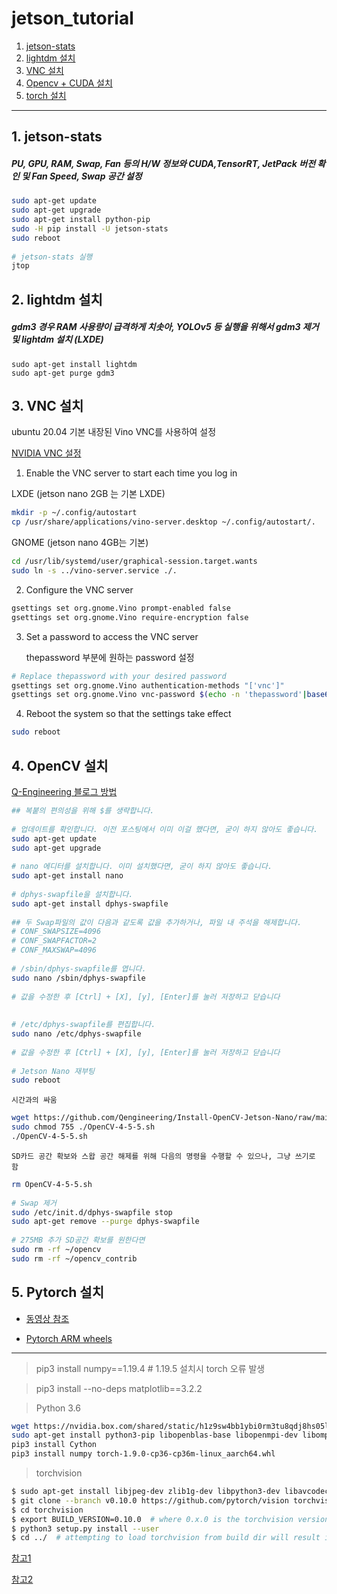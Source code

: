 # jetson_tutorial

1. [jetson-stats](#1-jetson-stats)
2. [lightdm 설치](#2-lightdm-설치)
3. [VNC 설치](#3-vnc-설치)
4. [Opencv + CUDA 설치](#4-opencv-설치)
5. [torch 설치](#5-pytorch-설치)

---

## 1. jetson-stats

##### PU, GPU, RAM, Swap, Fan 등의 H/W 정보와 CUDA,TensorRT, JetPack 버전 확인 및 Fan Speed, Swap 공간 설정

```bash
sudo apt-get update
sudo apt-get upgrade
sudo apt-get install python-pip
sudo -H pip install -U jetson-stats
sudo reboot
 
# jetson-stats 실행
jtop
```

## 2. lightdm 설치

##### gdm3 경우 RAM 사용량이 급격하게 치솟아, YOLOv5 등 실행을 위해서 gdm3 제거 및 lightdm 설치 (LXDE)

```
sudo apt-get install lightdm
sudo apt-get purge gdm3
```

## 3. VNC 설치

ubuntu 20.04 기본 내장된 Vino VNC를 사용하여 설정 

[NVIDIA VNC 설정](https://developer.nvidia.com/embedded/learn/tutorials/vnc-setup)


1. Enable the VNC server to start each time you log in

LXDE (jetson nano 2GB 는 기본 LXDE)
    
```bash
mkdir -p ~/.config/autostart
cp /usr/share/applications/vino-server.desktop ~/.config/autostart/.
```

GNOME (jetson nano 4GB는 기본)
    
```bash
cd /usr/lib/systemd/user/graphical-session.target.wants
sudo ln -s ../vino-server.service ./.
```

2. Configure the VNC server

```bash
gsettings set org.gnome.Vino prompt-enabled false
gsettings set org.gnome.Vino require-encryption false
```

3. Set a password to access the VNC server

    thepassword 부분에 원하는 password 설정

```bash
# Replace thepassword with your desired password
gsettings set org.gnome.Vino authentication-methods "['vnc']"
gsettings set org.gnome.Vino vnc-password $(echo -n 'thepassword'|base64)
```

4. Reboot the system so that the settings take effect
```bash
sudo reboot
```

## 4. OpenCV 설치

[Q-Engineering 블로그 방법](https://qengineering.eu/install-opencv-4.5-on-jetson-nano.html)



```bash
## 복붙의 편의성을 위해 $를 생략합니다.
 
# 업데이트를 확인합니다. 이전 포스팅에서 이미 이걸 했다면, 굳이 하지 않아도 좋습니다.
sudo apt-get update
sudo apt-get upgrade
 
# nano 에디터를 설치합니다. 이미 설치했다면, 굳이 하지 않아도 좋습니다.
sudo apt-get install nano
 
# dphys-swapfile을 설치합니다.
sudo apt-get install dphys-swapfile
 
## 두 Swap파일의 값이 다음과 같도록 값을 추가하거나, 파일 내 주석을 해제합니다.
# CONF_SWAPSIZE=4096
# CONF_SWAPFACTOR=2
# CONF_MAXSWAP=4096
 
# /sbin/dphys-swapfile를 엽니다.
sudo nano /sbin/dphys-swapfile
 
# 값을 수정한 후 [Ctrl] + [X], [y], [Enter]를 눌러 저장하고 닫습니다
 
 
# /etc/dphys-swapfile를 편집합니다.
sudo nano /etc/dphys-swapfile
 
# 값을 수정한 후 [Ctrl] + [X], [y], [Enter]를 눌러 저장하고 닫습니다
 
# Jetson Nano 재부팅
sudo reboot
```

    시간과의 싸움

```bash
wget https://github.com/Qengineering/Install-OpenCV-Jetson-Nano/raw/main/OpenCV-4-5-5.sh
sudo chmod 755 ./OpenCV-4-5-5.sh
./OpenCV-4-5-5.sh
```

    SD카드 공간 확보와 스왑 공간 해제를 위해 다음의 명령을 수행할 수 있으나, 그냥 쓰기로 함
    
```bash
rm OpenCV-4-5-5.sh
 
# Swap 제거
sudo /etc/init.d/dphys-swapfile stop
sudo apt-get remove --purge dphys-swapfile
 
# 275MB 추가 SD공간 확보를 원한다면 
sudo rm -rf ~/opencv
sudo rm -rf ~/opencv_contrib
```


## 5. Pytorch 설치

- [동영상 참조](https://www.youtube.com/watch?v=8nHZKTkYACc)

- [Pytorch ARM wheels](https://forums.developer.nvidia.com/t/pytorch-for-jetson-version-1-10-now-available/72048)

---

> pip3 install numpy==1.19.4 # 1.19.5 설치시 torch 오류 발생

> pip3 install --no-deps matplotlib==3.2.2

> Python 3.6
```bash
wget https://nvidia.box.com/shared/static/h1z9sw4bb1ybi0rm3tu8qdj8hs05ljbm.whl -O torch-1.9.0-cp36-cp36m-linux_aarch64.whl
sudo apt-get install python3-pip libopenblas-base libopenmpi-dev libomp-dev
pip3 install Cython
pip3 install numpy torch-1.9.0-cp36-cp36m-linux_aarch64.whl
```
> torchvision
```bash
$ sudo apt-get install libjpeg-dev zlib1g-dev libpython3-dev libavcodec-dev libavformat-dev libswscale-dev
$ git clone --branch v0.10.0 https://github.com/pytorch/vision torchvision   # see below for version of torchvision to download
$ cd torchvision
$ export BUILD_VERSION=0.10.0  # where 0.x.0 is the torchvision version  
$ python3 setup.py install --user
$ cd ../  # attempting to load torchvision from build dir will result in import error
```




[참고1](https://velog.io/@jjun8177/Jetson-Nano%EC%99%80-YOLO-v5%EB%A5%BC-%EC%9D%B4%EC%9A%A9%ED%95%9C-detection-%ED%94%84%EB%A1%9C%EC%A0%9D%ED%8A%B8)

[참고2](https://whiteknight3672.tistory.com/316)
